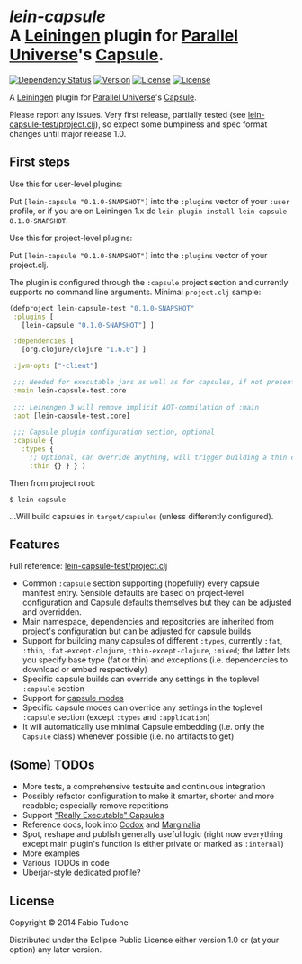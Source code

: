 # *lein-capsule*<br/>A [Leiningen](https://github.com/technomancy/leiningen) plugin for [Parallel Universe](http://www.paralleluniverse.co)'s [Capsule](https://github.com/puniverse/capsule).
[![Dependency Status](https://www.versioneye.com/user/projects/54379f97b2a9c5aed60000d3/badge.svg?style=flat)](https://www.versioneye.com/user/projects/54379f97b2a9c5aed60000d3) [![Version](http://img.shields.io/badge/version-0.1.0-SNAPSHOT-blue.svg?style=flat)](https://github.com/circlespainter/lein-capsule) [![License](http://img.shields.io/badge/license-EPL-blue.svg?style=flat)](https://www.eclipse.org/legal/epl-v10.html) [![License](http://img.shields.io/badge/license-LGPL-blue.svg?style=flat)](https://www.gnu.org/licenses/lgpl.html)

A [Leiningen](https://github.com/technomancy/leiningen) plugin for
[Parallel Universe](http://www.paralleluniverse.co)'s
[Capsule](https://github.com/puniverse/capsule).

Please report any issues. Very first release, partially tested
(see [lein-capsule-test/project.clj](../master/lein-capsule-test/project.clj)),
so expect some bumpiness and spec format changes until major release 1.0.

## First steps

Use this for user-level plugins:

Put `[lein-capsule "0.1.0-SNAPSHOT"]` into the `:plugins` vector of your
`:user` profile, or if you are on Leiningen 1.x do `lein plugin install
lein-capsule 0.1.0-SNAPSHOT`.

Use this for project-level plugins:

Put `[lein-capsule "0.1.0-SNAPSHOT"]` into the `:plugins` vector of your project.clj.

The plugin is configured through the `:capsule` project section and currently supports no
command line arguments. Minimal `project.clj` sample:

```clojure
(defproject lein-capsule-test "0.1.0-SNAPSHOT"
 :plugins [
   [lein-capsule "0.1.0-SNAPSHOT"] ]

 :dependencies [
   [org.clojure/clojure "1.6.0"] ]

 :jvm-opts ["-client"]

 ;;; Needed for executable jars as well as for capsules, if not present an artifact executable will be assumed
 :main lein-capsule-test.core
  
 ;;; Leinengen 3 will remove implicit AOT-compilation of :main
 :aot [lein-capsule-test.core]
  
 ;;; Capsule plugin configuration section, optional
 :capsule {
   :types {
     ;; Optional, can override anything, will trigger building a thin capsule
     :thin {} } } )
```

Then from project root:

    $ lein capsule

...Will build capsules in `target/capsules` (unless differently configured).

## Features

Full reference: [lein-capsule-test/project.clj](../master/lein-capsule-test/project.clj)

- Common `:capsule` section supporting (hopefully) every capsule manifest entry. Sensible defaults are based
on project-level configuration and Capsule defaults themselves but they can be adjusted and overridden.
- Main namespace, dependencies and repositories are inherited from project's configuration but can be adjusted
  for capsule builds
- Support for building many capsules of different `:types`, currently `:fat`, `:thin`, `:fat-except-clojure`,
`:thin-except-clojure`, `:mixed`; the latter lets you specify  base type (fat or thin) and exceptions
(i.e. dependencies to download or embed respectively)
- Specific capsule builds can override any settings in the toplevel `:capsule` section
- Support for [capsule modes](https://github.com/puniverse/capsule#capsule-configuration-and-modes)
- Specific capsule modes can override any settings in the toplevel `:capsule` section (except `:types` and
`:application`)
- It will automatically use minimal Capsule embedding (i.e. only the `Capsule` class) whenever possible
(i.e. no artifacts to get)

## (Some) TODOs

- More tests, a comprehensive testsuite and continuous integration
- Possibly refactor configuration to make it smarter, shorter and more readable; especially remove repetitions
- Support ["Really Executable" Capsules](https://github.com/puniverse/capsule#really-executable-capsules)
- Reference docs, look into [Codox](https://github.com/weavejester/codox) and
[Marginalia](https://github.com/gdeer81/marginalia)
- Spot, reshape and publish generally useful logic (right now everything except main plugin's function is either
private or marked as `:internal`) 
- More examples
- Various TODOs in code
- Uberjar-style dedicated profile?

## License

Copyright © 2014 Fabio Tudone

Distributed under the Eclipse Public License either version 1.0 or (at
your option) any later version.